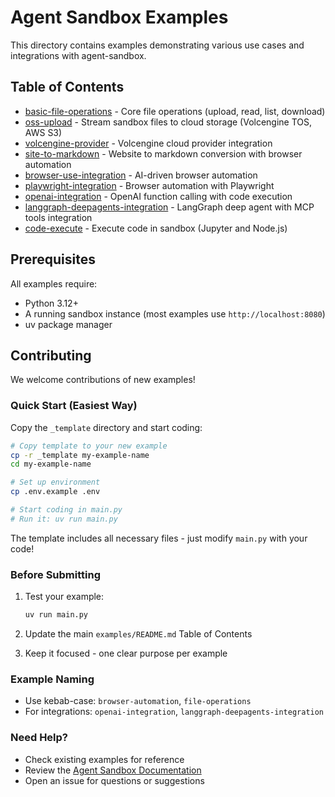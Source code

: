 # Agent Sandbox Examples

This directory contains examples demonstrating various use cases and integrations with agent-sandbox.

## Table of Contents

- [basic-file-operations](./basic-file-operations) - Core file operations (upload, read, list, download)
- [oss-upload](./oss-upload) - Stream sandbox files to cloud storage (Volcengine TOS, AWS S3)
- [volcengine-provider](./volcengine-provider) - Volcengine cloud provider integration
- [site-to-markdown](./site-to-markdown) - Website to markdown conversion with browser automation
- [browser-use-integration](./browser-use-integration) - AI-driven browser automation
- [playwright-integration](./playwright-integration) - Browser automation with Playwright
- [openai-integration](./openai-integration) - OpenAI function calling with code execution
- [langgraph-deepagents-integration](./langgraph-deepagents-integration) - LangGraph deep agent with MCP tools integration
- [code-execute](./code-execute) - Execute code in sandbox (Jupyter and Node.js)



## Prerequisites

All examples require:
- Python 3.12+
- A running sandbox instance (most examples use `http://localhost:8080`)
- uv package manager

## Contributing

We welcome contributions of new examples!

### Quick Start (Easiest Way)

Copy the `_template` directory and start coding:

```bash
# Copy template to your new example
cp -r _template my-example-name
cd my-example-name

# Set up environment
cp .env.example .env

# Start coding in main.py
# Run it: uv run main.py
```

The template includes all necessary files - just modify `main.py` with your code!


### Before Submitting

1. Test your example:
   ```bash
   uv run main.py
   ```

2. Update the main `examples/README.md` Table of Contents

3. Keep it focused - one clear purpose per example

### Example Naming

- Use kebab-case: `browser-automation`, `file-operations`
- For integrations: `openai-integration`, `langgraph-deepagents-integration`

### Need Help?

- Check existing examples for reference
- Review the [Agent Sandbox Documentation](https://sandbox.agent-infra.com)
- Open an issue for questions or suggestions

